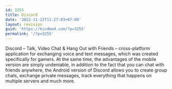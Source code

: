 ```yaml
---
id: 3255
title: Discord
date: '2022-11-22T11:27:03+07:00'
layout: revision
guid: 'https://kindmod.com/?p=3255'
permalink: '/?p=3255'
---
```


Discord – Talk, Video Chat &amp; Hang Out with Friends – cross-platform application for exchanging voice and text messages, which was created specifically for gamers. At the same time, the advantages of the mobile version are simply undeniable, in addition to the fact that you can chat with friends anywhere, the Android version of Discord allows you to create group chats, exchange private messages, track everything that happens on multiple servers and much more.